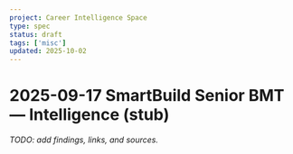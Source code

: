 ```yaml
---
project: Career Intelligence Space
type: spec
status: draft
tags: ['misc']
updated: 2025-10-02
---
```


# 2025-09-17 SmartBuild Senior BMT — Intelligence (stub)
_TODO: add findings, links, and sources._
